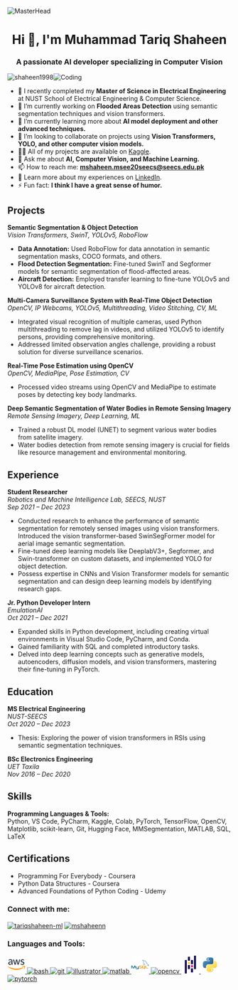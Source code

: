 ![MasterHead](https://cdn.dribbble.com/users/1162077/screenshots/3848914/programmer.gif)
<h1 align="center">Hi 👋, I'm Muhammad Tariq Shaheen</h1>
<h3 align="center">A passionate AI developer specializing in Computer Vision</h3>

<img align="right" alt="Coding" width="400" src="https://miro.medium.com/max/1360/0*7Q3yvSIv_t0ioJ-Z.gif">

<p align="left"> <img src="https://komarev.com/ghpvc/?username=shaheen1998&label=Profile%20views&color=0e75b6&style=flat" alt="shaheen1998" /> </p>

- 🔭 I recently completed my **Master of Science in Electrical Engineering** at NUST School of Electrical Engineering & Computer Science.
- 🔭 I’m currently working on **Flooded Areas Detection** using semantic segmentation techniques and vision transformers.
- 🌱 I’m currently learning more about **AI model deployment and other advanced techniques.**
- 🤝 I’m looking to collaborate on projects using **Vision Transformers, YOLO, and other computer vision models.**
- 👨‍💻 All of my projects are available on [Kaggle](https://www.kaggle.com/mshaheenn).
- 💬 Ask me about **AI, Computer Vision, and Machine Learning.**
- 📫 How to reach me: **mshaheen.msee20seecs@seecs.edu.pk**
- 📄 Learn more about my experiences on [LinkedIn](https://www.linkedin.com/in/tariqshaheen-ml).
- ⚡ Fun fact: **I think I have a great sense of humor.**

<h2 align="left">Projects</h2>

**Semantic Segmentation & Object Detection**  
*Vision Transformers, SwinT, YOLOv5, RoboFlow*  
- **Data Annotation:** Used RoboFlow for data annotation in semantic segmentation masks, COCO formats, and others.  
- **Flood Detection Segmentation:** Fine-tuned SwinT and Segformer models for semantic segmentation of flood-affected areas.  
- **Aircraft Detection:** Employed transfer learning to fine-tune YOLOv5 and YOLOv8 for aircraft detection.

**Multi-Camera Surveillance System with Real-Time Object Detection**  
*OpenCV, IP Webcams, YOLOv5, Multithreading, Video Stitching, CV, ML*  
- Integrated visual recognition of multiple cameras, used Python multithreading to remove lag in videos, and utilized YOLOv5 to identify persons, providing comprehensive monitoring.  
- Addressed limited observation angles challenge, providing a robust solution for diverse surveillance scenarios.

**Real-Time Pose Estimation using OpenCV**  
*OpenCV, MediaPipe, Pose Estimation, CV*  
- Processed video streams using OpenCV and MediaPipe to estimate poses by detecting key body landmarks.

**Deep Semantic Segmentation of Water Bodies in Remote Sensing Imagery**  
*Remote Sensing Imagery, Deep Learning, ML*  
- Trained a robust DL model (UNET) to segment various water bodies from satellite imagery.  
- Water bodies detection from remote sensing imagery is crucial for fields like resource management and environmental monitoring.

<h2 align="left">Experience</h2>

**Student Researcher**  
*Robotics and Machine Intelligence Lab, SEECS, NUST*  
*Sep 2021 – Dec 2023*  
- Conducted research to enhance the performance of semantic segmentation for remotely sensed images using vision transformers. Introduced the vision transformer-based SwinSegFormer model for aerial image semantic segmentation.  
- Fine-tuned deep learning models like DeeplabV3+, Segformer, and Swin-transformer on custom datasets, and implemented YOLO for object detection.  
- Possess expertise in CNNs and Vision Transformer models for semantic segmentation and can design deep learning models by identifying research gaps.

**Jr. Python Developer Intern**  
*EmulationAI*  
*Oct 2021 – Dec 2021*  
- Expanded skills in Python development, including creating virtual environments in Visual Studio Code, PyCharm, and Conda.  
- Gained familiarity with SQL and completed introductory tasks.  
- Delved into deep learning concepts such as generative models, autoencoders, diffusion models, and vision transformers, mastering their fine-tuning in PyTorch.

<h2 align="left">Education</h2>

**MS Electrical Engineering**  
*NUST-SEECS*  
*Oct 2020 – Dec 2023*  
- Thesis: Exploring the power of vision transformers in RSIs using semantic segmentation techniques.

**BSc Electronics Engineering**  
*UET Taxila*  
*Nov 2016 – Dec 2020*

<h2 align="left">Skills</h2>

**Programming Languages & Tools:**  
Python, VS Code, PyCharm, Kaggle, Colab, PyTorch, TensorFlow, OpenCV, Matplotlib, scikit-learn, Git, Hugging Face, MMSegmentation, MATLAB, SQL, LaTeX

<h2 align="left">Certifications</h2>

- Programming For Everybody - Coursera  
- Python Data Structures - Coursera  
- Advanced Foundations of Python Coding - Udemy

<h3 align="left">Connect with me:</h3>
<p align="left">
<a href="https://www.linkedin.com/in/tariqshaheen-ml" target="blank"><img align="center" src="https://raw.githubusercontent.com/rahuldkjain/github-profile-readme-generator/master/src/images/icons/Social/linked-in-alt.svg" alt="tariqshaheen-ml" height="30" width="40" /></a>
<a href="https://www.kaggle.com/mshaheenn" target="blank"><img align="center" src="https://raw.githubusercontent.com/rahuldkjain/github-profile-readme-generator/master/src/images/icons/Social/kaggle.svg" alt="mshaheenn" height="30" width="40" /></a>
</p>

<h3 align="left">Languages and Tools:</h3>
<p align="left"> 
    <a href="https://aws.amazon.com" target="_blank" rel="noreferrer"> 
        <img src="https://raw.githubusercontent.com/devicons/devicon/master/icons/amazonwebservices/amazonwebservices-original-wordmark.svg" alt="aws" width="40" height="40"/> 
    </a> 
    <a href="https://www.gnu.org/software/bash/" target="_blank" rel="noreferrer"> 
        <img src="https://www.vectorlogo.zone/logos/gnu_bash/gnu_bash-icon.svg" alt="bash" width="40" height="40"/> 
    </a> 
    <a href="https://git-scm.com/" target="_blank" rel="noreferrer"> 
        <img src="https://www.vectorlogo.zone/logos/git-scm/git-scm-icon.svg" alt="git" width="40" height="40"/> 
    </a> 
    <a href="https://www.adobe.com/in/products/illustrator.html" target="_blank" rel="noreferrer"> 
        <img src="https://www.vectorlogo.zone/logos/adobe_illustrator/adobe_illustrator-icon.svg" alt="illustrator" width="40" height="40"/> 
    </a> 
    <a href="https://www.mathworks.com/" target="_blank" rel="noreferrer"> 
        <img src="https://upload.wikimedia.org/wikipedia/commons/2/21/Matlab_Logo.png" alt="matlab" width="40" height="40"/> 
    </a> 
    <a href="https://www.mysql.com/" target="_blank" rel="noreferrer"> 
        <img src="https://raw.githubusercontent.com/devicons/devicon/master/icons/mysql/mysql-original-wordmark.svg" alt="mysql" width="40" height="40"/> 
    </a> 
    <a href="https://opencv.org/" target="_blank" rel="noreferrer"> 
        <img src="https://www.vectorlogo.zone/logos/opencv/opencv-icon.svg" alt="opencv" width="40" height="40"/> 
    </a> 
    <a href="https://pandas.pydata.org/" target="_blank" rel="noreferrer"> 
        <img src="https://raw.githubusercontent.com/devicons/devicon/2ae2a900d2f041da66e950e4d48052658d850630/icons/pandas/pandas-original.svg" alt="pandas" width="40" height="40"/> 
    </a> 
    <a href="https://www.python.org" target="_blank" rel="noreferrer"> 
        <img src="https://raw.githubusercontent.com/devicons/devicon/master/icons/python/python-original.svg" alt="python" width="40" height="40"/> 
    </a> 
    <a href="https://pytorch.org/" target="_blank" rel="noreferrer"> 
        <img src="https://www.vectorlogo.zone/logos/pytorch/pytorch-icon.svg" alt="pytorch" width="40" height="40"/> 
    </a> 
    <a href="https://scikit-learn.org/" target="_blank" rel="noreferrer"> 
        <img src="https://upload.wikimedia.org/wikipedia/commons/0/05/Scikit_learn_logo_small.svg" alt="scikit_learn" width="40" height="
